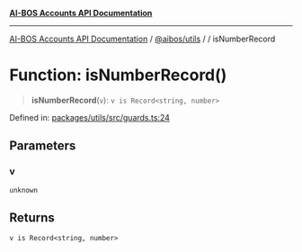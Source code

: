 [**AI-BOS Accounts API Documentation**](../../../README.md)

***

[AI-BOS Accounts API Documentation](../../../README.md) / [@aibos/utils](../README.md) / [](../README.md) / isNumberRecord

# Function: isNumberRecord()

> **isNumberRecord**(`v`): `v is Record<string, number>`

Defined in: [packages/utils/src/guards.ts:24](https://github.com/pohlai88/accounts/blob/48103fb36d28b2b9bfb33472b6de2f719773cde9/packages/utils/src/guards.ts#L24)

## Parameters

### v

`unknown`

## Returns

`v is Record<string, number>`
